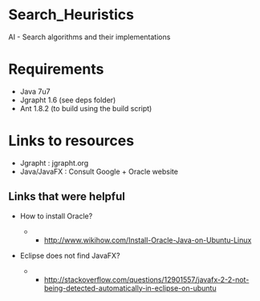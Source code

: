 Search_Heuristics
=================

AI - Search algorithms and their implementations

Requirements
==================
 - Java 7u7
 - Jgrapht 1.6 (see deps folder) 
 - Ant 1.8.2 (to build using the build script)

Links to resources
==================
 - Jgrapht : jgrapht.org
 - Java/JavaFX : Consult Google + Oracle website

Links that were helpful
-----------------------
- How to install Oracle?
  * - http://www.wikihow.com/Install-Oracle-Java-on-Ubuntu-Linux

- Eclipse does not find JavaFX?
  * - http://stackoverflow.com/questions/12901557/javafx-2-2-not-being-detected-automatically-in-eclipse-on-ubuntu
